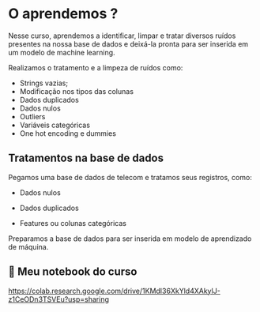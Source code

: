 # O aprendemos ?

Nesse curso, aprendemos a identificar, limpar e tratar diversos ruídos presentes na nossa base de dados e deixá-la pronta para ser inserida em um modelo de machine learning.

Realizamos o tratamento e a limpeza de ruídos como:

- Strings vazias;
- Modificação nos tipos das colunas
- Dados duplicados
- Dados nulos
- Outliers
- Variáveis categóricas
- One hot encoding e dummies

## Tratamentos na base de dados

Pegamos uma base de dados de telecom e tratamos seus registros, como:

- Dados nulos

- Dados duplicados

- Features ou colunas categóricas

Preparamos a base de dados para ser inserida em modelo de aprendizado de máquina.

## 🔗 Meu notebook do curso

https://colab.research.google.com/drive/1KMdI36XkYld4XAkylJ-z1CeODn3TSVEu?usp=sharing
